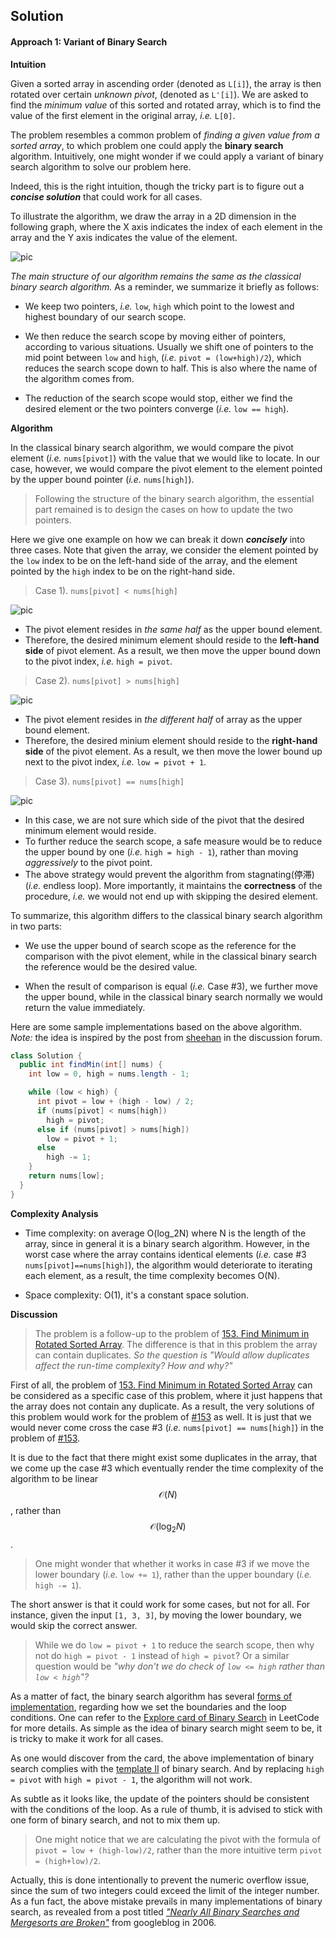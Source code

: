 ## Solution

#### Approach 1: Variant of Binary Search

**Intuition**

Given a sorted array in ascending order (denoted as `L[i]`), the array is then rotated over certain _unknown pivot_, (denoted as `L'[i]`). We are asked to find the _minimum value_ of this sorted and rotated array, which is to find the value of the first element in the original array, _i.e._ `L[0]`.

The problem resembles a common problem of _finding a given value from a sorted array_, to which problem one could apply the **binary search** algorithm. Intuitively, one might wonder if we could apply a variant of binary search algorithm to solve our problem here.

Indeed, this is the right intuition, though the tricky part is to figure out a _**concise solution**_ that could work for all cases.

To illustrate the algorithm, we draw the array in a 2D dimension in the following graph, where the X axis indicates the index of each element in the array and the Y axis indicates the value of the element.

![pic](./Find_Minimum_in_Rotated_Sorted_Array_II_154/154_axis.png)

_The main structure of our algorithm remains the same as the classical binary search algorithm._ As a reminder, we summarize it briefly as follows:

- We keep two pointers, _i.e._ `low`, `high` which point to the lowest and highest boundary of our search scope.

- We then reduce the search scope by moving either of pointers, according to various situations. Usually we shift one of pointers to the mid point between `low` and `high`, (_i.e._ `pivot = (low+high)/2`), which reduces the search scope down to half. This is also where the name of the algorithm comes from.

- The reduction of the search scope would stop, either we find the desired element or the two pointers converge (_i.e._ `low == high`).

**Algorithm**

In the classical binary search algorithm, we would compare the pivot element (_i.e._ `nums[pivot]`) with the value that we would like to locate. In our case, however, we would compare the pivot element to the element pointed by the upper bound pointer (_i.e._ `nums[high]`).

>Following the structure of the binary search algorithm, the essential part remained is to design the cases on how to update the two pointers.

Here we give one example on how we can break it down _**concisely**_ into three cases. Note that given the array, we consider the element pointed by the `low` index to be on the left-hand side of the array, and the element pointed by the `high` index to be on the right-hand side.  

>Case 1). `nums[pivot] < nums[high]`

![pic](./Find_Minimum_in_Rotated_Sorted_Array_II_154/154_case_1.png)

- The pivot element resides in _the same half_ as the upper bound element.
- Therefore, the desired minimum element should reside to the **left-hand side** of pivot element. As a result, we then move the upper bound down to the pivot index, _i.e._ `high = pivot`.

>Case 2). `nums[pivot] > nums[high]`

![pic](./Find_Minimum_in_Rotated_Sorted_Array_II_154/154_case_2.png)

- The pivot element resides in _the different half_ of array as the upper bound element.
- Therefore, the desired minium element should reside to the **right-hand side** of the pivot element. As a result, we then move the lower bound up next to the pivot index, _i.e._ `low = pivot + 1`. 

>Case 3). `nums[pivot] == nums[high]` 

![pic](./Find_Minimum_in_Rotated_Sorted_Array_II_154/154_case_3_ii.png)

- In this case, we are not sure which side of the pivot that the desired minimum element would reside.
- To further reduce the search scope, a safe measure would be to reduce the upper bound by one (_i.e._ `high = high - 1`), rather than moving _aggressively_ to the pivot point.
- The above strategy would prevent the algorithm from stagnating(停滞) (_i.e._ endless loop). More importantly, it maintains the **correctness** of the procedure, _i.e._ we would not end up with skipping the desired element.

To summarize, this algorithm differs to the classical binary search algorithm in two parts:

- We use the upper bound of search scope as the reference for the comparison with the pivot element, while in the classical binary search the reference would be the desired value.

- When the result of comparison is equal (_i.e._ Case #3), we further move the upper bound, while in the classical binary search normally we would return the value immediately.

Here are some sample implementations based on the above algorithm. _Note:_ the idea is inspired by the post from [sheehan](https://leetcode.com/problems/find-minimum-in-rotated-sorted-array-ii/discuss/48808/My-pretty-simple-code-to-solve-it) in the discussion forum.

```java
class Solution {
  public int findMin(int[] nums) {
    int low = 0, high = nums.length - 1;

    while (low < high) {
      int pivot = low + (high - low) / 2;
      if (nums[pivot] < nums[high])
        high = pivot;
      else if (nums[pivot] > nums[high])
        low = pivot + 1;
      else
        high -= 1;
    }
    return nums[low];
  }
}
```

**Complexity Analysis**

* Time complexity: on average O(log_2N) where N is the length of the array, since in general it is a binary search algorithm. However, in the worst case where the array contains identical elements (_i.e._ case #3 `nums[pivot]==nums[high]`), the algorithm would deteriorate to iterating each element, as a result, the time complexity becomes O(N).

* Space complexity: O(1), it's a constant space solution.


**Discussion**

>The problem is a follow-up to the problem of [153. Find Minimum in Rotated Sorted Array](https://leetcode.com/problems/find-minimum-in-rotated-sorted-array/). The difference is that in this problem the array can contain duplicates.
_So the question is "Would allow duplicates affect the run-time complexity? How and why?"_

First of all, the problem of [153. Find Minimum in Rotated Sorted Array](https://leetcode.com/problems/find-minimum-in-rotated-sorted-array/) can be considered as a specific case of this problem, where it just happens that the array does not contain any duplicate. As a result, the very solutions of this problem would work for the problem of [#153](https://leetcode.com/problems/find-minimum-in-rotated-sorted-array/) as well. It is just that we would never come cross the case #3 (_i.e._ `nums[pivot] == nums[high]`) in the problem of [#153](https://leetcode.com/problems/find-minimum-in-rotated-sorted-array/).

It is due to the fact that there might exist some duplicates in the array, that we come up the case #3 which eventually render the time complexity of the algorithm to be linear $$\mathcal{O}(N)$$, rather than $$\mathcal{O}(\log_{2}{N})$$.

>One might wonder that whether it works in case #3 if we move the lower boundary (_i.e._ `low += 1`), rather than the upper boundary (_i.e._ `high -= 1`).

The short answer is that it could work for some cases, but not for all. For instance, given the input `[1, 3, 3]`, by moving the lower boundary, we would skip the correct answer.

>While we do `low = pivot + 1` to reduce the search scope, then why not do `high = pivot - 1` instead of `high = pivot`?
Or a similar question would be _"why don't we do check of `low <= high` rather than `low < high`"?_

As a matter of fact, the binary search algorithm has several [forms of implementation](https://en.wikipedia.org/wiki/Binary_search_algorithm), regarding how we set the boundaries and the loop conditions. One can refer to the [Explore card of Binary Search](https://leetcode.com/explore/learn/card/binary-search/) in LeetCode for more details. As simple as the idea of binary search might seem to be, it is tricky to make it work for all cases.

As one would discover from the card, the above implementation of binary search complies with the [template II](https://leetcode.com/explore/learn/card/binary-search/126/template-ii/937/) of binary search. And by replacing `high = pivot` with `high = pivot - 1`, the algorithm will not work.

As subtle as it looks like, the update of the pointers should be consistent with the conditions of the loop. As a rule of thumb, it is advised to stick with one form of binary search, and not to mix them up.

> One might notice that we are calculating the pivot with the formula of `pivot = low + (high-low)/2`, rather than the more intuitive term `pivot = (high+low)/2`.

Actually, this is done intentionally to prevent the numeric overflow issue, since the sum of two integers could exceed the limit of the integer number. As a fun fact, the above mistake prevails in many implementations of binary search, as revealed from a post titled [_"Nearly All Binary Searches and Mergesorts are Broken"_](https://ai.googleblog.com/2006/06/extra-extra-read-all-about-it-nearly.html) from googleblog in 2006.
